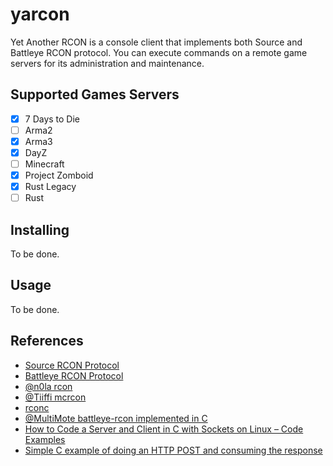 # yarcon

Yet Another RCON is a console client that implements both Source and Battleye RCON protocol. You can execute commands on a remote game servers for its administration and maintenance.

## Supported Games Servers

  * [x] 7 Days to Die
  * [ ] Arma2
  * [x] Arma3
  * [x] DayZ
  * [ ] Minecraft
  * [x] Project Zomboid
  * [x] Rust Legacy
  * [ ] Rust

## Installing

To be done.

## Usage

To be done.

## References

- [Source RCON Protocol](https://developer.valvesoftware.com/wiki/Source_RCON_Protocol)
- [Battleye RCON Protocol](https://www.battleye.com/downloads/BERConProtocol.txt)
- [@n0la rcon](https://github.com/n0la/rcon)
- [@Tiiffi mcrcon](https://github.com/Tiiffi/mcrcon)
- [rconc](https://git.kasad.com/rconc/about/)
- [@MultiMote battleye-rcon implemented in C](https://gist.github.com/MultiMote/169265fd74fe94b44941c1b05b296f0d)
- [How to Code a Server and Client in C with Sockets on Linux – Code Examples](https://www.binarytides.com/server-client-example-c-sockets-linux/)
- [Simple C example of doing an HTTP POST and consuming the response](https://stackoverflow.com/questions/22077802/simple-c-example-of-doing-an-http-post-and-consuming-the-response)
